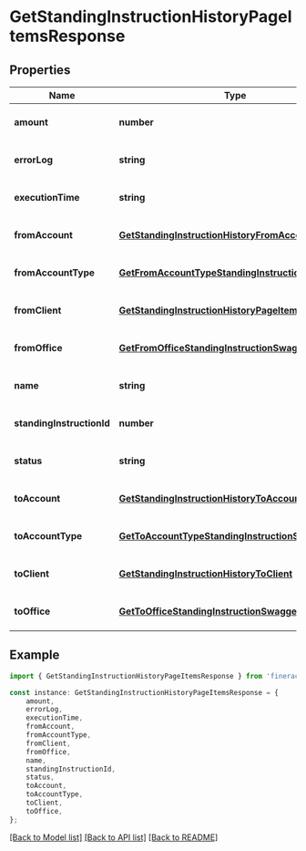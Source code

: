 # GetStandingInstructionHistoryPageItemsResponse


## Properties

Name | Type | Description | Notes
------------ | ------------- | ------------- | -------------
**amount** | **number** |  | [optional] [default to undefined]
**errorLog** | **string** |  | [optional] [default to undefined]
**executionTime** | **string** |  | [optional] [default to undefined]
**fromAccount** | [**GetStandingInstructionHistoryFromAccount**](GetStandingInstructionHistoryFromAccount.md) |  | [optional] [default to undefined]
**fromAccountType** | [**GetFromAccountTypeStandingInstructionSwagger**](GetFromAccountTypeStandingInstructionSwagger.md) |  | [optional] [default to undefined]
**fromClient** | [**GetStandingInstructionHistoryPageItemsFromClient**](GetStandingInstructionHistoryPageItemsFromClient.md) |  | [optional] [default to undefined]
**fromOffice** | [**GetFromOfficeStandingInstructionSwagger**](GetFromOfficeStandingInstructionSwagger.md) |  | [optional] [default to undefined]
**name** | **string** |  | [optional] [default to undefined]
**standingInstructionId** | **number** |  | [optional] [default to undefined]
**status** | **string** |  | [optional] [default to undefined]
**toAccount** | [**GetStandingInstructionHistoryToAccount**](GetStandingInstructionHistoryToAccount.md) |  | [optional] [default to undefined]
**toAccountType** | [**GetToAccountTypeStandingInstructionSwagger**](GetToAccountTypeStandingInstructionSwagger.md) |  | [optional] [default to undefined]
**toClient** | [**GetStandingInstructionHistoryToClient**](GetStandingInstructionHistoryToClient.md) |  | [optional] [default to undefined]
**toOffice** | [**GetToOfficeStandingInstructionSwagger**](GetToOfficeStandingInstructionSwagger.md) |  | [optional] [default to undefined]

## Example

```typescript
import { GetStandingInstructionHistoryPageItemsResponse } from 'fineract-typescript-client';

const instance: GetStandingInstructionHistoryPageItemsResponse = {
    amount,
    errorLog,
    executionTime,
    fromAccount,
    fromAccountType,
    fromClient,
    fromOffice,
    name,
    standingInstructionId,
    status,
    toAccount,
    toAccountType,
    toClient,
    toOffice,
};
```

[[Back to Model list]](../README.md#documentation-for-models) [[Back to API list]](../README.md#documentation-for-api-endpoints) [[Back to README]](../README.md)
